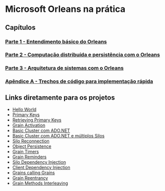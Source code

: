 # Microsoft Orleans na prática

## Capítulos

### [Parte 1 - Entendimento básico do Orleans](https://github.com/prrandrade/OrleansStudy/tree/master/Parte%201%20-%20Entendimento%20b%C3%A1sico%20do%20Orleans)

### [Parte 2 - Computação distribuída e persistência com o Orleans](https://github.com/prrandrade/OrleansStudy/tree/master/Parte%202%20-%20Computa%C3%A7%C3%A3o%20distribu%C3%ADda%20e%20persist%C3%AAncia%20com%20o%20Orleans)

### [Parte 3 - Arquitetura de sistemas com o Orleans](https://github.com/prrandrade/OrleansStudy/tree/master/Parte%203%20-%20Arquitetura%20de%20sistemas%20com%20o%20Orleans)

### [Apêndice A - Trechos de código para implementação rápida](https://github.com/prrandrade/OrleansStudy/tree/master/Ap%C3%AAndice%20A%20-%20Code%20Snippets)

## Links diretamente para os projetos

- [Hello World][01-HelloWorld]
- [Primary Keys][02-PrimaryKeys]
- [Retrieving Primary Keys][03-RetrievingPrimaryKeys]
- [Grain Activation][04-GrainActivation]
- [Basic Cluster com ADO.NET][05-BasicClusterAdoNet]
- [Basic Cluster com ADO.NET e múltiplos Silos][06-BasicClusterAdoNetMultipleSilos]
- [Silo Reconnection][07-SiloReconnection]
- [Object Persistence][08-ObjectPersistence]
- [Grain Timers][09-GrainTimers]
- [Grain Reminders][10-GrainReminders]
- [Silo Dependency Injection][11-SiloDependencyInjection]
- [Client Dependency Injection][12-ClientDependencyInjection]
- [Grains calling Grains][13-GrainsCallingGrains]
- [Grain Reentrancy][14-GrainReentrancy]
- [Grain Methods Interleaving][15-GrainMethodsInterleaving]

[01-HelloWorld]: https://github.com/prrandrade/OrleansStudy/tree/master/Projetos/01-HelloWorld
[02-PrimaryKeys]: https://github.com/prrandrade/OrleansStudy/tree/master/Projetos/02-PrimaryKeys
[03-RetrievingPrimaryKeys]: https://github.com/prrandrade/OrleansStudy/tree/master/Projetos/03-RetrievingPrimaryKeys
[04-GrainActivation]: https://github.com/prrandrade/OrleansStudy/tree/master/Projetos/04-GrainActivation
[05-BasicClusterAdoNet]: https://github.com/prrandrade/OrleansStudy/tree/master/Projetos/05-BasicClusterAdoNet
[06-BasicClusterAdoNetMultipleSilos]: https://github.com/prrandrade/OrleansStudy/tree/master/Projetos/06-BasicClusterAdoNetMultipleSilos
[07-SiloReconnection]: https://github.com/prrandrade/OrleansStudy/tree/master/Projetos/07-SiloReconnection
[08-ObjectPersistence]: https://github.com/prrandrade/OrleansStudy/tree/master/Projetos/08-ObjectPersistence
[09-GrainTimers]: https://github.com/prrandrade/OrleansStudy/tree/master/Projetos/09-GrainTimers
[10-GrainReminders]: https://github.com/prrandrade/OrleansStudy/tree/master/Projetos/10-GrainReminders 
[11-SiloDependencyInjection]: https://github.com/prrandrade/OrleansStudy/tree/master/Projetos/11-SiloDependencyInjection
[12-CLientDependencyInjection]: https://github.com/prrandrade/OrleansStudy/tree/master/Projetos/12-ClientDependencyInjection
[13-GrainsCallingGrains]: https://github.com/prrandrade/OrleansStudy/tree/master/Projetos/13-GrainsCallingGrains
[14-GrainReentrancy]: https://github.com/prrandrade/OrleansStudy/tree/master/Projetos/14-GrainReentrancy
[15-GrainMethodsInterleaving]: https://github.com/prrandrade/OrleansStudy/tree/master/Projetos/15-GrainMethodsInterleaving
